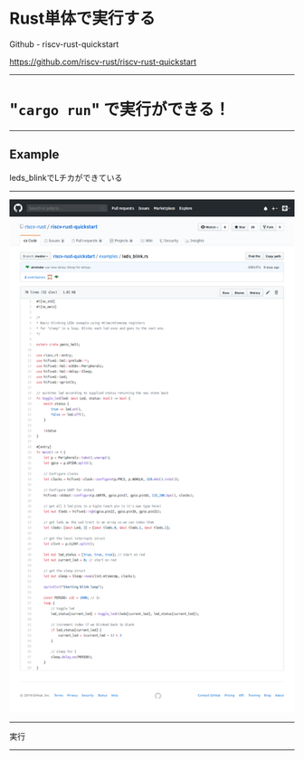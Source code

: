 # Rust単体で実行する
Github - riscv-rust-quickstart

https://github.com/riscv-rust/riscv-rust-quickstart

---

# "`cargo run`" で実行ができる！

---

## Example
leds_blinkでLチカができている

---

<img src="../imgs/leds_blink.png"/>

---

実行

---